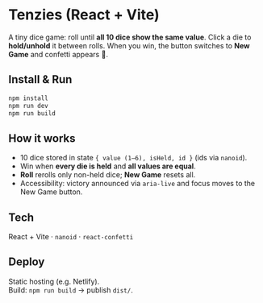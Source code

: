 # Tenzies (React + Vite)

A tiny dice game: roll until **all 10 dice show the same value**. Click a die to **hold/unhold** it between rolls. When you win, the button switches to **New Game** and confetti appears 🎉.

## Install & Run
```bash
npm install
npm run dev
npm run build
```

## How it works
- 10 dice stored in state `{ value (1–6), isHeld, id }` (ids via `nanoid`).
- Win when **every die is held** and **all values are equal**.
- **Roll** rerolls only non-held dice; **New Game** resets all.
- Accessibility: victory announced via `aria-live` and focus moves to the New Game button.

## Tech
React + Vite · `nanoid` · `react-confetti`

## Deploy
Static hosting (e.g. Netlify).  
Build: `npm run build` → publish `dist/`.
